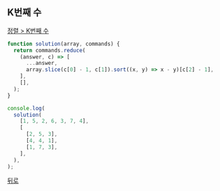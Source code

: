 ## K번째 수

[정렬 > K번째 수](https://programmers.co.kr/learn/courses/30/lessons/42748)

```js
function solution(array, commands) {
  return commands.reduce(
    (answer, c) => [
      ...answer,
      array.slice(c[0] - 1, c[1]).sort((x, y) => x - y)[c[2] - 1],
    ],
    [],
  );
}

console.log(
  solution(
    [1, 5, 2, 6, 3, 7, 4],
    [
      [2, 5, 3],
      [4, 4, 1],
      [1, 7, 3],
    ],
  ),
);
```

[뒤로](https://github.com/SeongYongLee/TIL/tree/main/Algorithm/Programmers)
